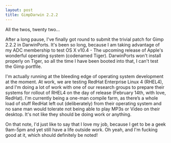 ```yaml
---
layout: post
title: GimpDarwin 2.2.2
---
```

All the twos, twenty two…

After a long pause, I've finally got round to submit the trivial patch for Gimp 2.2.2 in DarwinPorts.
It's been so long, because I am taking advantage of my ADC membership to test OS X v10.4 - The
upcoming release of Apple's wonderful operating system (codenamed Tiger). DarwinPorts won't install
properly on Tiger, so all the time I have been booted into that, I can't test the Gimp portfile.

I'm actually running at the bleeding edge of operating system development at the moment. At work,
we are testing RedHat Enterprise Linux 4 (RHEL4), and I'm doing a lot of work with one of our
research groups to prepare their systems for rollout of RHEL4 on the day of release (February 14th,
with love, RedHat). I'm currently being a one-man compile farm, as there’s a whole load of stuff
RedHat left out (deliberately) from their operating system and no sane man would tolerate not
being able to play MP3s or Video on their desktop. It's not like they should be doing work or anything.

On that note, I'd just like to say that I love my job, because I get to be a geek 9am-5pm and yet
still have a life outside work. Oh yeah, and I'm fucking good at it, which should definitely be noted!
